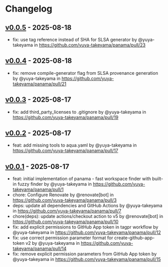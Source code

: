 # Changelog

## [v0.0.5](https://github.com/yuya-takeyama/panama/compare/v0.0.4...v0.0.5) - 2025-08-18
- fix: use tag reference instead of SHA for SLSA generator by @yuya-takeyama in https://github.com/yuya-takeyama/panama/pull/23

## [v0.0.4](https://github.com/yuya-takeyama/panama/compare/v0.0.3...v0.0.4) - 2025-08-18
- fix: remove compile-generator flag from SLSA provenance generation by @yuya-takeyama in https://github.com/yuya-takeyama/panama/pull/21

## [v0.0.3](https://github.com/yuya-takeyama/panama/compare/v0.0.2...v0.0.3) - 2025-08-17
- fix: add third_party_licenses to .gitignore by @yuya-takeyama in https://github.com/yuya-takeyama/panama/pull/19

## [v0.0.2](https://github.com/yuya-takeyama/panama/compare/v0.0.1...v0.0.2) - 2025-08-17
- feat: add missing tools to aqua.yaml by @yuya-takeyama in https://github.com/yuya-takeyama/panama/pull/17

## [v0.0.1](https://github.com/yuya-takeyama/panama/commits/v0.0.1) - 2025-08-17
- feat: initial implementation of panama - fast workspace finder with built-in fuzzy finder by @yuya-takeyama in https://github.com/yuya-takeyama/panama/pull/1
- chore: Configure Renovate by @renovate[bot] in https://github.com/yuya-takeyama/panama/pull/3
- deps: update all dependencies and GitHub Actions by @yuya-takeyama in https://github.com/yuya-takeyama/panama/pull/7
- chore(deps): update actions/checkout action to v5 by @renovate[bot] in https://github.com/yuya-takeyama/panama/pull/10
- fix: add explicit permissions to GitHub App token in tagpr workflow by @yuya-takeyama in https://github.com/yuya-takeyama/panama/pull/12
- fix: use correct permission parameter format for create-github-app-token v2 by @yuya-takeyama in https://github.com/yuya-takeyama/panama/pull/14
- fix: remove explicit permission parameters from GitHub App token by @yuya-takeyama in https://github.com/yuya-takeyama/panama/pull/15
